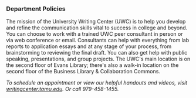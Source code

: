 ### Department Policies

The mission of the University Writing Center (UWC) is to help you develop and
refine the communication skills vital to success in college and beyond. You can
choose to work with a trained UWC peer consultant in person or via web
conference or email. Consultants can help with everything from lab reports to
application essays and at any stage of your process, from brainstorming to
reviewing the final draft. You can also get help with public speaking,
presentations, and group projects. The UWC's main location is on the second
floor of Evans Library; there's also a walk-in location on the second floor of
the Business Library & Collaboration Commons.

_To schedule an appointment or view our helpful handouts and videos, visit
[writingcenter.tamu.edu][writing-center]. Or call 979-458-1455._

[writing-center]: https://writingcenter.tamu.edu

